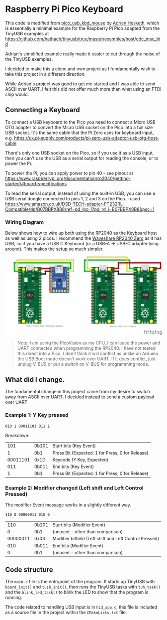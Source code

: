 # Raspberry Pi Pico Keyboard

This code is modified from [pico_usb_kbd_mouse](https://github.com/a-h/pico_usb_kbd_mouse) by [Adrian Hesketh](https://github.com/a-h), which is essentially a minimal example for the Raspberry Pi Pico adapted from the TinyUSB examples at https://github.com/hathach/tinyusb/tree/master/examples/host/cdc_msc_hid

Adrian's simplified example really made it easier to cut through the noise of the TinyUSB examples. 

I decided to make this a clone and own project as I fundamentally wish to take this project in a different direction. 

While Adrian's project was good to get me started and I was able to send ASCII over UART, I felt this did not offer much more than what using an FTDI chip would. 

## Connecting a Keyboard

To connect a USB keyboard to the Pico you need to connect a Micro USB OTG adapter to convert the Micro USB socket on the Pico into a full size USB socket. It's the same cable that the Pi Zero uses for keyboard input, e.g. https://uk.pi-supply.com/products/pi-zero-usb-adaptor-usb-otg-host-cable

There's only one USB socket on the Pico, so if you use it as a USB input, then you can't use the USB as a serial output for reading the console, or to power the Pi.

To power the Pi, you can apply power to pin 40 - see pinout at https://www.raspberrypi.org/documentation/rp2040/getting-started/#board-specifications

To read the serial output, instead of using the built-in USB, you can use a USB serial dongle connected to pins 1, 2 and 3 on the Pico. I used https://www.amazon.co.uk/DSD-TECH-adapter-FT232RL-Compatible/dp/B07BBPX8B8/ref=pd_lpo_1?pd_rd_i=B07BBPX8B8&psc=1


### Wiring Diagram

Below shows how to wire up both using the RP2040 as the Keyboard host as well as using 2 picos. I recommend the [Waveshare RP2040 Zero](https://www.waveshare.com/rp2040-zero.htm) as it has USB, so if you have a USB C Keyboard (or a USB-A -> USB-C adapter lying around). This makes the setup so much simpler.  

![wiring diagram](https://github.com/Quantum-264/hid-over-uart-keyboard/blob/main/usb-keyboard_bb.png?raw=true)

> Note: I am using the PicoVision as my CPU, I can leave the power and UART connected when programming the RP2040. I have not tested this direct into a Pico, I don't think it will conflict as unlike an Arduino the USB Boot mode doesn't work over UART. If it does conflict, just unplug V-BUS or put a switch on V-BUS for programming mode. 

## What did I change. 

The fundamental change in this project came from my desire to switch away from ASCII over UART. I decided instead to send a custom payload over UART

### Example 1: Y Key pressed

```
010 1 00011101 011 1
```

Breakdown:

||||
|-|:-|:-|
| 101          |   0b101   |	Start bits (Key Event)                                | 
| 1            |   0b1     |	Press Bit (Expected: 1 for Press, 0 for Release)      |
| 00011101     |   0x1D    |	Keycode (Y Key, Expected)                             | 
| 011          |   0b011   |	End bits (Key Event)                                  |
| 1            |   0b1     |	Press Bit (Expected: 1 for Press, 0 for Release)      |

### Example 2: Modifier changed (Left shift and Left Control Pressed)

The modifier Event message works in a slightly different way.

```
110 0 00000011 010 0
```

||||
|-|:-|:-|
| 110          |   0b101   |	Start bits (Modifier Event)                             | 
| 0            |   0b1     |	(unused - other than comparison)                        |
| 00000011     |   0x03    |	Modifier bitfield (Left shift and Left Control Pressed) | 
| 010          |   0b011   |	End bits (Modifier Event)                               |
| 0            |   0b1     |	(unused - other than comparison)                        |


## Code structure

The `main.c` file is the entrypoint of the program. It starts up TinyUSB with `board_init()` and `tusb_init()`, then runs the TinyUSB tasks with `tuh_task()` and the `blink_led_task()` to blink the LED to show that the program is running.

The code related to handling USB input is in `hid_app.c`, this file is included as a source file in the project within the `CMakeLists.txt` file.

